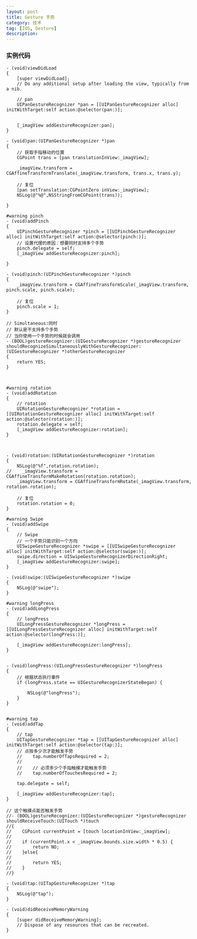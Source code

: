 ```yaml
---
layout: post
title: Gesture 手势
category: 技术
tag: [IOS, Gesture]
description:  
---
```


### 实例代码

	- (void)viewDidLoad
	{
		[super viewDidLoad];
		// Do any additional setup after loading the view, typically from a nib.
		
		// pan
		UIPanGestureRecognizer *pan = [[UIPanGestureRecognizer alloc] initWithTarget:self action:@selector(pan:)];
	
		
		[_imagView addGestureRecognizer:pan];
	}
	
	- (void)pan:(UIPanGestureRecognizer *)pan
	{
		// 获取手指移动的位置
		CGPoint trans = [pan translationInView:_imagView];
		
		_imagView.transform = CGAffineTransformTranslate(_imagView.transform, trans.x, trans.y);
		
		// 复位
		[pan setTranslation:CGPointZero inView:_imagView];
		NSLog(@"%@",NSStringFromCGPoint(trans));
		
	}
	
	#warning pinch
	- (void)addPinch
	{
		UIPinchGestureRecognizer *pinch = [[UIPinchGestureRecognizer alloc] initWithTarget:self action:@selector(pinch:)];
		// 设置代理的原因：想要同时支持多个手势
		pinch.delegate = self;
		[_imagView addGestureRecognizer:pinch];
		
	}
	
	- (void)pinch:(UIPinchGestureRecognizer *)pinch
	{
		_imagView.transform = CGAffineTransformScale(_imagView.transform, pinch.scale, pinch.scale);
		
		// 复位
		pinch.scale = 1;
	}
	
	// Simultaneous:同时
	// 默认是不支持多个手势
	// 当你使用一个手势的时候就会调用
	- (BOOL)gestureRecognizer:(UIGestureRecognizer *)gestureRecognizer shouldRecognizeSimultaneouslyWithGestureRecognizer:(UIGestureRecognizer *)otherGestureRecognizer
	{
		return YES;
	}
	
	
	
	#warning rotation
	- (void)addRotation
	{
		// rotation
		UIRotationGestureRecognizer *rotation = [[UIRotationGestureRecognizer alloc] initWithTarget:self action:@selector(rotation:)];
		rotation.delegate = self;
		[_imagView addGestureRecognizer:rotation];
	}
	
	
	
	- (void)rotation:(UIRotationGestureRecognizer *)rotation
	{
		NSLog(@"%f",rotation.rotation);
	//    _imagView.transform = CGAffineTransformMakeRotation(rotation.rotation);
		_imagView.transform = CGAffineTransformRotate(_imagView.transform, rotation.rotation);
		
		// 复位
		rotation.rotation = 0;
	}
	
	#warning Swipe
	- (void)addSwipe
	{
		// Swipe
		// 一个手势只能识别一个方向
		UISwipeGestureRecognizer *swipe = [[UISwipeGestureRecognizer alloc] initWithTarget:self action:@selector(swipe:)];
		swipe.direction = UISwipeGestureRecognizerDirectionRight;
		[_imagView addGestureRecognizer:swipe];
	}
	
	- (void)swipe:(UISwipeGestureRecognizer *)swipe
	{
		NSLog(@"swipe");
	}
	
	#warning longPress
	- (void)addLongPress
	{
		// longPress
		UILongPressGestureRecognizer *longPress = [[UILongPressGestureRecognizer alloc] initWithTarget:self action:@selector(longPress:)];
		
		[_imagView addGestureRecognizer:longPress];
	}
	
	
	- (void)longPress:(UILongPressGestureRecognizer *)longPress
	{
		// 根据状态执行事件
		if (longPress.state == UIGestureRecognizerStateBegan) {
			
			NSLog(@"longPress");
		}
	}
	
	
	#warning tap
	- (void)addTap
	{
		// tap
		UITapGestureRecognizer *tap = [[UITapGestureRecognizer alloc] initWithTarget:self action:@selector(tap:)];
		// 点按多少次才能触发手势
		//    tap.numberOfTapsRequired = 2;
		//
		//    // 必须多少个手指触摸才能触发手势
		//    tap.numberOfTouchesRequired = 2;
		
		tap.delegate = self;
		
		[_imagView addGestureRecognizer:tap];
	}
	
	// 这个触摸点能否触发手势
	//- (BOOL)gestureRecognizer:(UIGestureRecognizer *)gestureRecognizer shouldReceiveTouch:(UITouch *)touch
	//{
	//    CGPoint currentPoint = [touch locationInView:_imagView];
	//    
	//    if (currentPoint.x < _imagView.bounds.size.width * 0.5) {
	//        return NO;
	//    }else{
	//        
	//        return YES;
	//    }
	//}
	
	- (void)tap:(UITapGestureRecognizer *)tap
	{
		NSLog(@"tap");
	}
	
	- (void)didReceiveMemoryWarning
	{
		[super didReceiveMemoryWarning];
		// Dispose of any resources that can be recreated.
	}
